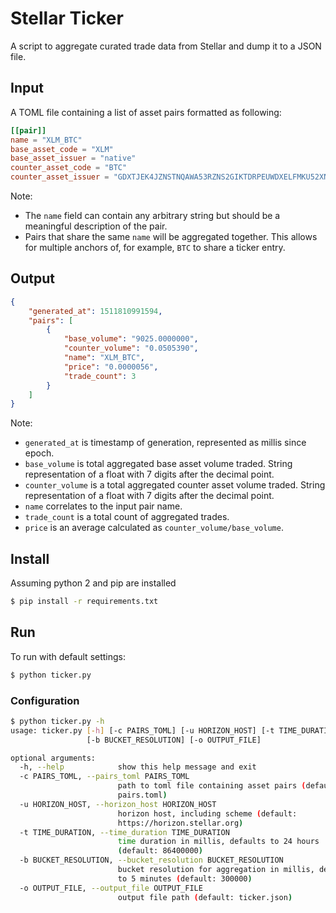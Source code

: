 # Stellar Ticker #

A script to aggregate curated trade data from Stellar and dump it to a JSON file. 

## Input ##

A TOML file containing a list of asset pairs formatted as following: 

```toml
[[pair]]
name = "XLM_BTC"
base_asset_code = "XLM"
base_asset_issuer = "native"
counter_asset_code = "BTC"
counter_asset_issuer = "GDXTJEK4JZNSTNQAWA53RZNS2GIKTDRPEUWDXELFMKU52XNECNVDVXDI"
```

Note: 
- The `name` field can contain any arbitrary string but should be a meaningful description of the pair. 
- Pairs that share the same `name` will be aggregated together. This allows for multiple anchors of, for example, 
`BTC` to share a ticker entry.

## Output ##
```json
{
    "generated_at": 1511810991594, 
    "pairs": [
        {
            "base_volume": "9025.0000000", 
            "counter_volume": "0.0505390", 
            "name": "XLM_BTC", 
            "price": "0.0000056", 
            "trade_count": 3
        }
    ]
}
```

Note: 
- `generated_at` is timestamp of generation, represented as millis since epoch.
- `base_volume` is total aggregated base asset volume traded. String representation of a float with 7 digits after the decimal point.
- `counter_volume` is a total aggregated counter asset volume traded. String representation of a float with 7 digits after the decimal point.
- `name` correlates to the input pair name.
- `trade_count` is a total count of aggregated trades.
- `price` is an average calculated as `counter_volume/base_volume`.
  
## Install ##
Assuming python 2 and pip are installed 

```bash
$ pip install -r requirements.txt
```
  
## Run ## 

To run with default settings: 
```bash
$ python ticker.py
```

### Configuration
```bash
$ python ticker.py -h
usage: ticker.py [-h] [-c PAIRS_TOML] [-u HORIZON_HOST] [-t TIME_DURATION]
                 [-b BUCKET_RESOLUTION] [-o OUTPUT_FILE]

optional arguments:
  -h, --help            show this help message and exit
  -c PAIRS_TOML, --pairs_toml PAIRS_TOML
                        path to toml file containing asset pairs (default:
                        pairs.toml)
  -u HORIZON_HOST, --horizon_host HORIZON_HOST
                        horizon host, including scheme (default:
                        https://horizon.stellar.org)
  -t TIME_DURATION, --time_duration TIME_DURATION
                        time duration in millis, defaults to 24 hours
                        (default: 86400000)
  -b BUCKET_RESOLUTION, --bucket_resolution BUCKET_RESOLUTION
                        bucket resolution for aggregation in millis, defaults
                        to 5 minutes (default: 300000)
  -o OUTPUT_FILE, --output_file OUTPUT_FILE
                        output file path (default: ticker.json)
```